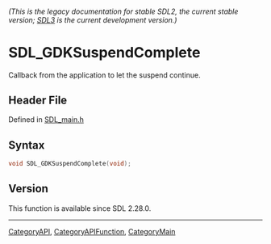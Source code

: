 ###### (This is the legacy documentation for stable SDL2, the current stable version; [SDL3](https://wiki.libsdl.org/SDL3/) is the current development version.)
# SDL_GDKSuspendComplete

Callback from the application to let the suspend continue.

## Header File

Defined in [SDL_main.h](https://github.com/libsdl-org/SDL/blob/SDL2/include/SDL_main.h)

## Syntax

```c
void SDL_GDKSuspendComplete(void);
```

## Version

This function is available since SDL 2.28.0.

----
[CategoryAPI](CategoryAPI), [CategoryAPIFunction](CategoryAPIFunction), [CategoryMain](CategoryMain)

